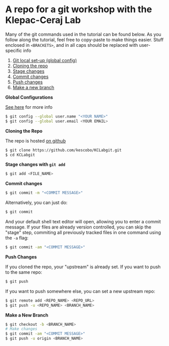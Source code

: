 # A repo for a git workshop with the Klepac-Ceraj Lab

Many of the git commands used in the tutorial can be found below. As you follow
along the tutorial, feel free to copy-paste to make things easier. Stuff
enclosed in `<BRACKETS>`, and in all caps should be replaced with user-specific
info

1. [Git local set-up (global config)](#config)
1. [Cloning the repo](#clone)
2. [Stage changes](#stage)
3. [Commit changes](#commit)
4. [Push changes](#push)
5. [Make a new branch](#branch)

**<a name="config"></a>Global Configurations**

[See here][1] for more info

```sh
$ git config --global user.name "<YOUR NAME>"
$ git config --global user.email <YOUR EMAIL>
```

**<a name="clone"></a>Cloning the Repo**

The repo is hosted [on github][2]

```sh
$ git clone https://github.com/kescobo/KCLabgit.git
$ cd KCLabgit
```

**<a name="stage"></a>Stage changes with `git add`**

```sh
$ git add <FILE_NAME>
```

**<a name="commit"></a>Commit changes**

```sh
$ git commit -m "<COMMIT MESSAGE>"
```

Alternatively, you can just do:

```sh
$ git commit
```

And your default shell text editor will open, allowing you to enter a commit
message. If your files are already version controlled, you can skip the "stage"
step, commiting all previously tracked files in one command using the `-a` flag:

```sh
$ git commit -am "<COMMIT MESSAGE>"
```

**<a name="push"></a>Push Changes**

If you cloned the repo, your "upstream" is already set. If you want to push to
the same repo:

```sh
$ git push
```

If you want to push somewhere else, you can set a new upstream repo:

```sh
$ git remote add <REPO_NAME> <REPO_URL>
$ git push -u <REPO_NAME> <BRANCH_NAME>
```

**<a name="branch"></a>Make a New Branch**

```sh
$ git checkout -b <BRANCH_NAME>
# Make changes
$ git commit -am "<COMMIT MESSAGE>"
$ git push -u origin <BRANCH_NAME>
```



[1]: https://git-scm.com/book/en/v2/Getting-Started-First-Time-Git-Setup
[2]: https://github.com/kescobo/KCLabgit

